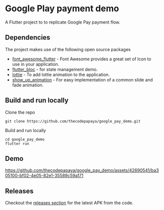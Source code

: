 # Google Play payment demo

A Flutter project to to replicate Google Pay payment flow. 

## Dependencies

The project makes use of the following open source packages

- [font_awesome_flutter](https://pub.dev/packages/font_awesome_flutter) - Font Awesome provides a great set of Icon to use in your application.
- [flutter_bloc](https://pub.dev/packages/flutter_bloc) - for state management demo.
- [lottie](https://pub.dev/packages/lottie) - To add lottie animation to the application.
- [show_up_animation](https://pub.dev/packages/show_up_animation) - For easy implementation of a common slide and fade animation.

## Build and run locally

Clone the repo 
 
```
git clone https://github.com/thecodepapaya/google_pay_demo.git
```

Build and run locally 
```
cd google_pay_demo
flutter run
```
## Demo

https://github.com/thecodepapaya/google_pay_demo/assets/42690541/ba305100-bf02-4e05-82e1-35589c59a171


## Releases

Checkout the [releases section](https://github.com/thecodepapaya/google_pay_demo/releases/latest) for the latest APK from the code.



